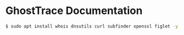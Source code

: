 # GhostTrace Documentation

```bash
$ sudo apt install whois dnsutils curl subfinder openssl figlet -y
```